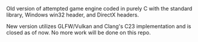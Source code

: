 Old version of attempted game engine coded in purely C with the standard library, Windows win32 header, and DirectX headers.

New version utilizes GLFW/Vulkan and Clang's C23 implementation and is closed as of now. No more work will be done on this repo.

